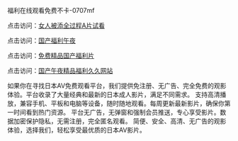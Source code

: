 福利在线观看免费不卡-0707mf

点击访问：<a href="https://gsd-agv.pages.dev/">女人被添全过程A片试看</a>

点击访问：<a href="https://gda-c7m.pages.dev/">国产福利午夜</a>

点击访问：<a href="https://tfda.pages.dev/">免费精品国产福利片</a>

点击访问：<a href="https://bsdf-5f5.pages.dev/">国产午夜精品福利久久网站</a>

如果你在寻找日本AV免费观看平台，我们提供免注册、无广告、完全免费的观影体验。平台收录了大量经典和最新的日本成人影片，满足不同需求。
支持高清播放，兼容手机、平板和电脑等设备，随时随地观看。每周更新最新影片，确保你第一时间看到热门资源。
平台无广告，无弹窗和强制会员推送，专心享受影片。数据加密保护隐私，无需注册，完全匿名观看。
简便、安全、高清、无广告的观影体验，选择我们，轻松享受最优质的日本AV影片。

<span style="display:none;">[Canonical link](https://github.com/pl20250707/pl08 ）</span>


